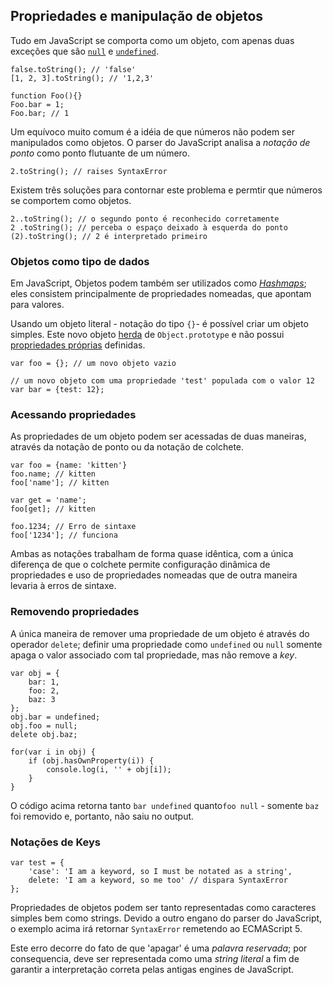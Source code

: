 ## Propriedades e manipulação de objetos

Tudo em JavaScript se comporta como um objeto, com apenas duas exceções que são 
[`null`](#core.undefined) e [`undefined`](#core.undefined).

    false.toString(); // 'false'
    [1, 2, 3].toString(); // '1,2,3'
    
    function Foo(){}
    Foo.bar = 1;
    Foo.bar; // 1

Um equívoco muito comum é a idéia de que números não podem ser manipulados como objetos. O parser do JavaScript analisa a *notação de ponto* como ponto flutuante de um número.

    2.toString(); // raises SyntaxError

Existem três soluções para contornar este problema e permtir que números se comportem como objetos.

    2..toString(); // o segundo ponto é reconhecido corretamente
    2 .toString(); // perceba o espaço deixado à esquerda do ponto
    (2).toString(); // 2 é interpretado primeiro

### Objetos como tipo de dados

Em JavaScript, Objetos podem também ser utilizados como [*Hashmaps*][1]; eles consistem principalmente de propriedades nomeadas, que apontam para valores.

Usando um objeto literal  - notação do tipo `{}`- é possível criar um objeto simples. Este novo objeto [herda](#object.prototype) de `Object.prototype` e não possui [propriedades próprias](#object.hasownproperty) definidas.

    var foo = {}; // um novo objeto vazio

    // um novo objeto com uma propriedade 'test' populada com o valor 12
    var bar = {test: 12}; 

### Acessando propriedades

As propriedades de um objeto podem ser acessadas de duas maneiras, através da notação de ponto ou da notação de colchete.
    
    var foo = {name: 'kitten'}
    foo.name; // kitten
    foo['name']; // kitten
    
    var get = 'name';
    foo[get]; // kitten
    
    foo.1234; // Erro de sintaxe
    foo['1234']; // funciona

Ambas as notações trabalham de forma quase idêntica, com a única diferença de que o colchete permite configuração dinâmica de propriedades e uso de propriedades nomeadas que de outra maneira levaria à erros de sintaxe.

### Removendo propriedades

A única maneira de remover uma propriedade de um objeto é através do operador `delete`; definir uma propriedade como `undefined` ou `null` somente apaga o valor associado com tal propriedade, mas não remove a *key*.

    var obj = {
        bar: 1,
        foo: 2,
        baz: 3
    };
    obj.bar = undefined;
    obj.foo = null;
    delete obj.baz;

    for(var i in obj) {
        if (obj.hasOwnProperty(i)) {
            console.log(i, '' + obj[i]);
        }
    }

O código acima retorna tanto `bar undefined` quanto`foo null` - somente `baz` foi removido e, portanto, não saiu no output.

### Notações de Keys

    var test = {
        'case': 'I am a keyword, so I must be notated as a string',
        delete: 'I am a keyword, so me too' // dispara SyntaxError
    };

Propriedades de objetos podem ser tanto representadas como caracteres simples bem como strings. Devido a outro engano do parser do JavaScript, o exemplo acima irá retornar `SyntaxError` remetendo ao ECMAScript 5.

Este erro decorre do fato de que 'apagar' é uma *palavra reservada*; por consequencia, deve ser representada como uma *string literal* a fim de garantir a interpretação correta pelas antigas engines de JavaScript.

[1]: http://en.wikipedia.org/wiki/Hashmap

